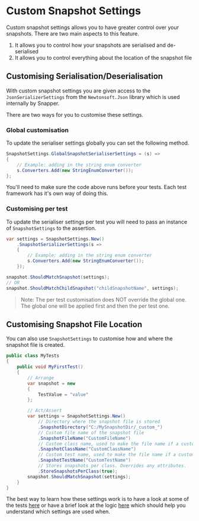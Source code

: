 # Custom Snapshot Settings

Custom snapshot settings allows you to have greater control over your snapshots.
There are two main aspects to this feature.
1. It allows you to control how your snapshots are serialised and de-serialised
2. It allows you to control everything about the location of the snapshot file

## Customising Serialisation/Deserialisation

With custom snapshot settings you are given access to the `JsonSerializerSettings` from the `Newtonsoft.Json` library which is used internally by Snapper.

There are two ways for you to customise these settings.

### Global customisation

To update the serialiser settings globally you can set the following method.

```csharp
SnapshotSettings.GlobalSnapshotSerialiserSettings = (s) =>
{
    // Example: adding in the string enum converter
    s.Converters.Add(new StringEnumConverter());
};
```

You'll need to make sure the code above runs before your tests. Each test framework has it's own way of doing this.

### Customising per test

To update the serialiser settings per test you will need to pass an instance of `SnapshotSettings` to the assertion.

```csharp
var settings = SnapshotSettings.New()
    .SnapshotSerializerSettings(s =>
    {
        // Example: adding in the string enum converter
        s.Converters.Add(new StringEnumConverter());
    });

snapshot.ShouldMatchSnapshot(settings);
// OR
snapshot.ShouldMatchChildSnapshot("childSnapshotName", settings);
```

> Note: The per test customisation does NOT override the global one. The global one will be applied first and then the per test one.

## Customising Snapshot File Location

You can also use `SnapshotSettings` to customise how and where the snapshot file is created.

```csharp
public class MyTests
{
    public void MyFirstTest()
    {
        // Arrange
        var snapshot = new
        {
            TestValue = "value"
        };

        // Act/Assert
        var settings = SnapshotSettings.New()
            // Directory where the snapshot file is stored
            .SnapshotDirectory("C:/MySnapshotDir/_custom_")
            // Custom file name of the snapshot file
            .SnapshotFileName("CustomFileName")
            // Custom class name, used to make the file name if a custom file name is not provided
            .SnapshotClassName("CustomClassName")
            // Custom test name, used to make the file name if a custom file name is not provided
            .SnapshotTestName("CustomTestName")
            // Stores snapshots per class. Overrides any attributes.
            .StoreSnapshotsPerClass(true);
        snapshot.ShouldMatchSnapshot(settings);
    }
}
```

The best way to learn how these settings work is to have a look at some of the tests [here](https://github.com/theramis/Snapper/blob/master/project/Tests/Snapper.Tests/SnapperCustomSettingsTests.cs) or have a brief look at the logic [here](https://github.com/theramis/Snapper/blob/master/project/Snapper/Core/SnapshotIdResolver.cs#L23-L44) which should help you understand which settings are used when.
